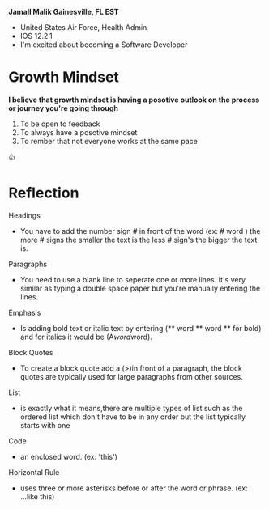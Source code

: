 
**Jamall Malik Gainesville, FL EST** 
- United States Air Force, Health Admin
- IOS 12.2.1
- I'm excited about becoming a Software Developer

# Growth Mindset #
**I believe that growth mindset is having a posotive outlook on the process or journey you're going through**


1. To be open to feedback
2. To always have a posotive mindset
3. To rember that not everyone works at the same pace

 👍
# Reflection #

Headings
- You have to add the number sign # in front of the word (ex: # word ) the more # signs the smaller the text is the less # sign's the bigger the text is.

Paragraphs
- You need to use a blank line to seperate one or more lines. It's very similar as typing a double space paper but you're manually entering the lines.

Emphasis
- Is adding bold text or italic text by entering (** word ** word ** for bold) and for italics it would be (A*word*word).

Block Quotes
- To create a block quote add a (>)in front of a paragraph, the block quotes are typically used for large paragraphs from other sources. 

List
- is exactly what it means,there are multiple types of list such as the ordered list which don't have to be in any order but the list typically starts with one

Code
- an enclosed word. (ex: 'this')

Horizontal Rule
- uses three or more asterisks before or after the word or phrase. (ex: ...like this)
